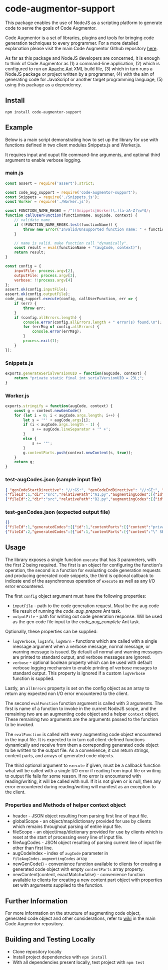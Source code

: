 # code-augmentor-support

This package enables the use of NodeJS as a scripting platform to generate code to serve the goals of Code Augmentor.

Code Augmentor is a set of libraries, plugins and tools for bringing code generation techniques to every programmer. For a more detailed explanation please visit the main Code Augmentor Github repository [here](https://github.com/aaronicsubstances/code-augmentor).

As far as this package and NodeJS developers are concerned, it is enough to think of Code Augmentor as (1) a command-line application, (2) which is configured to run an [Apache Ant](https://ant.apache.org) XML build file, (3) which in turn runs a NodeJS package or project written by a programmer, (4) with the aim of generating code for JavaScript or  another target programming language, (5) using this package as a dependency.


## Install

`npm install code-augmentor-support`

## Example

Below is a main script demonstrating how to set up the library for use with functions defined in two client modules Snippets.js and Worker.js.

It requires input and ouput file command-line arguments, and optional third argument to enable verbose logging.

### main.js

```js
const assert = require('assert').strict;

const code_aug_support = require('code-augmentor-support');
const Snippets = require('./Snippets.js');
const Worker = require('./Worker.js');

const FUNCTION_NAME_REGEX = /^((Snippets|Worker)\.)[a-zA-Z]\w*$/;
function callUserFunction(functionName, augCode, context) {
    // validate name.
    if (!FUNCTION_NAME_REGEX.test(functionName)) {
        throw new Error("Invalid/Unsupported function name: " + functionName);
    }

    // name is valid. make function call "dynamically".
    const result = eval(functionName + "(augCode, context)");
    return result;
}

const config = {
    inputFile: process.argv[2],
    outputFile: process.argv[3],
    verbose: !!process.argv[4]
};
assert.ok(config.inputFile);
assert.ok(config.outputFile);
code_aug_support.execute(config, callUserFunction, err => {
    if (err) {
        throw err;
    }
    if (config.allErrors.length) {
        console.error(config.allErrors.length + " error(s) found.\n");
        for (errMsg of config.allErrors) {
            console.error(errMsg);
        }
        process.exit(1);
    }
});
```

### Snippets.js

```js
exports.generateSerialVersionUID = function(augCode, context) {
    return "private static final int serialVersionUID = 23L;";
}
```

### Worker.js

```js
exports.stringify = function(augCode, context) {
    const g = context.newGenCode()
    for (let i = 0; i < augCode.args.length; i++) {
        let s = '"' + augCode.args[i];
        if (i < augCode.args.length - 1) {
            s += augCode.lineSeparator + '" +';
        }
        else {
            s += '"';
        }
        g.contentParts.push(context.newContent(s, true));
    }
    return g;
}
```

### test-augCodes.json (sample input file)

```json
{ "genCodeStartDirective": "//:GS:", "genCodeEndDirective": "//:GE:", "embeddedStringDirective": "//:STR:", "embeddedJsonDirective": "//:JSON:", "skipCodeStartDirective": "//:SS:", "skipCodeEndDirective": "//:SE:", "augCodeDirective": "//:AUG_CODE:", "inlineGenCodeDirective": "//:GG:", "nestedLevelStartMarker": "[", "nestedLevelEndMarker": "]" }
{"fileId":1,"dir":"src","relativePath":"A1.py","augmentingCodes":[{"id":1,"directiveMarker":"//:AUG_CODE:","indent":"","lineNumber":1,"lineSeparator":"\n","nestedLevelNumber":0,"hasNestedLevelStartMarker":false,"hasNestedLevelEndMarker":false,"blocks":[{"stringify":false,"jsonify":false,"content":" Snippets.generateSerialVersionUID "}]}]}
{"fileId":2,"dir":"src","relativePath":"B2.py","augmentingCodes":[{"id":1,"directiveMarker":"//:AUG_CODE:","indent":"","lineNumber":1,"lineSeparator":"\n","nestedLevelNumber":0,"hasNestedLevelStartMarker":false,"hasNestedLevelEndMarker":false,"blocks":[{"stringify":false,"jsonify":false,"content":" Worker.stringify "},{"stringify":true,"jsonify":false,"content":" SELECT * FROM contacts "},{"stringify":true,"jsonify":false,"content":" WHERE contacts.id = ? "}]},{"id":2,"directiveMarker":"//:AUG_CODE:","indent":"","lineNumber":19,"lineSeparator":"\n","nestedLevelNumber":0,"hasNestedLevelStartMarker":false,"hasNestedLevelEndMarker":false,"blocks":[{"stringify":false,"jsonify":false,"content":" Snippets.generateSerialVersionUID "},{"stringify":false,"jsonify":true,"content":"{ \"name\": \"expired\", \"type\": \"boolean\" } "}]}]}

```

### test-genCodes.json (expected output file)

```json
{}
{"fileId":1,"generatedCodes":[{"id":1,"contentParts":[{"content":"private static final int serialVersionUID = 23L;","exactMatch":false}]}]}
{"fileId":2,"generatedCodes":[{"id":1,"contentParts":[{"content":"\" SELECT * FROM contacts \n\" +","exactMatch":true},{"content":"\" WHERE contacts.id = ? \"","exactMatch":true}]},{"id":2,"contentParts":[{"content":"private static final int serialVersionUID = 23L;","exactMatch":false}]}]}

```

## Usage

The library exposes a single function `execute` that has 3 parameters, with the first 2 being required. The first is an object for configuring the function's operation, the second is a function for evaluating code generation requests and producing generated code snippets, the third is optional callback to indicate end of the asynchronous operation of `execute` as well as any I/O error encountered.

The first `config` object argument must have the following properties:

   * `inputFile` - path to the code generation request. Must be the aug code file result of running the *code_aug_prepare* Ant task.
   * `outputFile` - path for writing out code generation response. Will be used as the gen code file input to the *code_aug_complete* Ant task.
   
Optionally, these properties can be supplied:
   * `logVerbose`, `logInfo`, `logWarn` - functions which are called with a single message argument when a verbose message, normal message, or warning message is issued. By default all normal and warning messages are printed to standard output, and verbose messages are ignored.
   * `verbose` - optional boolean property which can be used with default verbose logging mechansim to enable printing of verbose mesages to standard output. This property is ignored if a custom `logVerbose` function is supplied.

Lastly, an `allErrors` property is set on the config object as an array to return any expected non I/O error encountered to the client.

The second `evalFunction` function argument is called with 3 arguments. The first is name of a function to invoke in the current NodeJS scope, and the remaining two are an augmenting code object and a helper `context` object. These remaining two arguments are the arguments passed to the function to be invoked. 

The `evalFunction` is called with every augmenting code object encountered in the input file. It is expected to in turn call client-defined functions dynamically and receive from them a correponding generated code object to be written to the output file. As a convenience, it can return strings, content parts, and arrays of generated code objects.

The third optional argument to `execute` if given, must be a callback function what will be called with a single I/O error if reading from input file or writing to output file fails for some reason. If no error is encountered with reading/writing, it will be called with null. If it is not given or is null, then any error encountered during reading/writing will manifest as an exception to the client.


### Properties and Methods of helper context object

   * header - JSON object resulting from parsing first line of input file.
   * globalScope - an object/map/dictionary provided for use by clients which remains throughout parsing of entire input file.
   * fileScope - an object/map/dictionary provided for use by clients which is reset at the start of processing every line of input file.
   * fileAugCodes - JSON object resulting of parsing current line of input file other than first line.
   * augCodeIndex - index of `augCode` parameter in `fileAugCodes.augmentingCodes` array
   * newGenCode() - convenience function available to clients for creating a generated code object with empty `contentParts` array property.
   * newContent(content, exactMatch=false) - convenience function available to clients for creating a new content part object with properties set with arguments supplied to the function.

## Further Information

For more information on the structure of augmenting code object, generated code object and other considerations, refer to [wiki](https://github.com/aaronicsubstances/code-augmentor/wiki/Documentation-for-Code-Generator-Scripts) in the main Code Augmentor repository.

## Building and Testing Locally

   * Clone repository locally
   * Install project dependencies with `npm install`
   * With all dependencies present locally, test project with `npm test`
